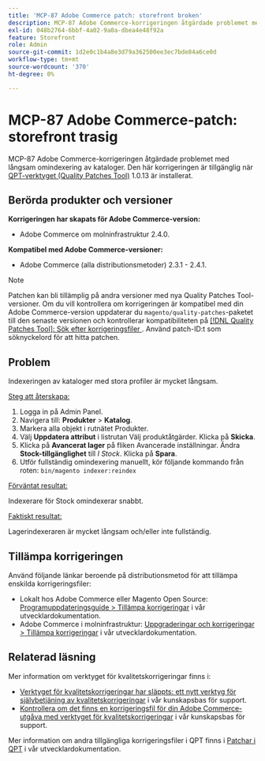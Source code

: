 ```yaml
---
title: 'MCP-87 Adobe Commerce patch: storefront broken'
description: MCP-87 Adobe Commerce-korrigeringen åtgärdade problemet med långsam omindexering av kataloger. Den här korrigeringen är tillgänglig när [QPT-verktyget (Quality Patches Tool)](/help/announcements/adobe-commerce-announcements/magento-quality-patches-released-new-tool-to-self-serve-quality-patches.md) 1.0.13 är installerat.
exl-id: 048b2764-6bbf-4a02-9a0a-dbea4e48f92a
feature: Storefront
role: Admin
source-git-commit: 1d2e0c1b4a8e3d79a362500ee3ec7bde84a6ce0d
workflow-type: tm+mt
source-wordcount: '370'
ht-degree: 0%

---
```


# MCP-87 Adobe Commerce-patch: storefront trasig

MCP-87 Adobe Commerce-korrigeringen åtgärdade problemet med långsam omindexering av kataloger. Den här korrigeringen är tillgänglig när [QPT-verktyget (Quality Patches Tool)](/help/announcements/adobe-commerce-announcements/magento-quality-patches-released-new-tool-to-self-serve-quality-patches.md) 1.0.13 är installerat.

## Berörda produkter och versioner

**Korrigeringen har skapats för Adobe Commerce-version:**

* Adobe Commerce om molninfrastruktur 2.4.0.

**Kompatibel med Adobe Commerce-versioner:**

* Adobe Commerce (alla distributionsmetoder) 2.3.1 - 2.4.1.

>[!NOTE]
>
>Patchen kan bli tillämplig på andra versioner med nya Quality Patches Tool-versioner. Om du vill kontrollera om korrigeringen är kompatibel med din Adobe Commerce-version uppdaterar du `magento/quality-patches`-paketet till den senaste versionen och kontrollerar kompatibiliteten på [[!DNL Quality Patches Tool]: Sök efter korrigeringsfiler ](https://devdocs.magento.com/quality-patches/tool.html#patch-grid). Använd patch-ID:t som söknyckelord för att hitta patchen.

## Problem

Indexeringen av kataloger med stora profiler är mycket långsam.

<u>Steg att återskapa:</u>

1. Logga in på Admin Panel.
1. Navigera till: **Produkter** > **Katalog**.
1. Markera alla objekt i rutnätet Produkter.
1. Välj **Uppdatera attribut** i listrutan Välj produktåtgärder. Klicka på **Skicka**.
1. Klicka på **Avancerat lager** på fliken Avancerade inställningar. Ändra **Stock-tillgänglighet** till *I Stock*. Klicka på **Spara**.
1. Utför fullständig omindexering manuellt, kör följande kommando från roten: `bin/magento indexer:reindex`

<u>Förväntat resultat:</u>

Indexerare för Stock omindexerar snabbt.

<u>Faktiskt resultat:</u>

Lagerindexeraren är mycket långsam och/eller inte fullständig.

## Tillämpa korrigeringen

Använd följande länkar beroende på distributionsmetod för att tillämpa enskilda korrigeringsfiler:

* Lokalt hos Adobe Commerce eller Magento Open Source: [Programuppdateringsguide > Tillämpa korrigeringar](https://devdocs.magento.com/guides/v2.4/comp-mgr/patching/mqp.html) i vår utvecklardokumentation.
* Adobe Commerce i molninfrastruktur: [Uppgraderingar och korrigeringar > Tillämpa korrigeringar](https://devdocs.magento.com/cloud/project/project-patch.html) i vår utvecklardokumentation.

## Relaterad läsning

Mer information om verktyget för kvalitetskorrigeringar finns i:

* [Verktyget för kvalitetskorrigeringar har släppts: ett nytt verktyg för självbetjäning av kvalitetskorrigeringar](/help/announcements/adobe-commerce-announcements/magento-quality-patches-released-new-tool-to-self-serve-quality-patches.md) i vår kunskapsbas för support.
* [Kontrollera om det finns en korrigeringsfil för din Adobe Commerce-utgåva med verktyget för kvalitetskorrigeringar](/help/support-tools/patches-available-in-qpt-tool/check-patch-for-magento-issue-with-magento-quality-patches.md) i vår kunskapsbas för support.

Mer information om andra tillgängliga korrigeringsfiler i QPT finns i [Patchar i QPT](https://devdocs.magento.com/quality-patches/tool.html#patch-grid) i vår utvecklardokumentation.
